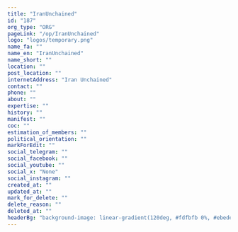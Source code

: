 ```yaml
---
title: "IranUnchained"
id: "187"
org_type: "ORG"
pageLink: "/op/IranUnchained"
logo: "logos/temporary.png"
name_fa: ""
name_en: "IranUnchained"
name_short: ""
location: ""
post_location: ""
internetAddress: "Iran Unchained"
contact: ""
phone: ""
about: ""
expertise: ""
history: ""
manifest: ""
coc: ""
estimation_of_members: ""
political_orientation: ""
markForEdit: ""
social_telegram: ""
social_facebook: ""
social_youtube: ""
social_x: "None"
social_instagram: ""
created_at: ""
updated_at: ""
mark_for_delete: ""
delete_reason: ""
deleted_at: ""
headerBg: "background-image: linear-gradient(120deg, #fdfbfb 0%, #ebedee 100%);"
---
```


